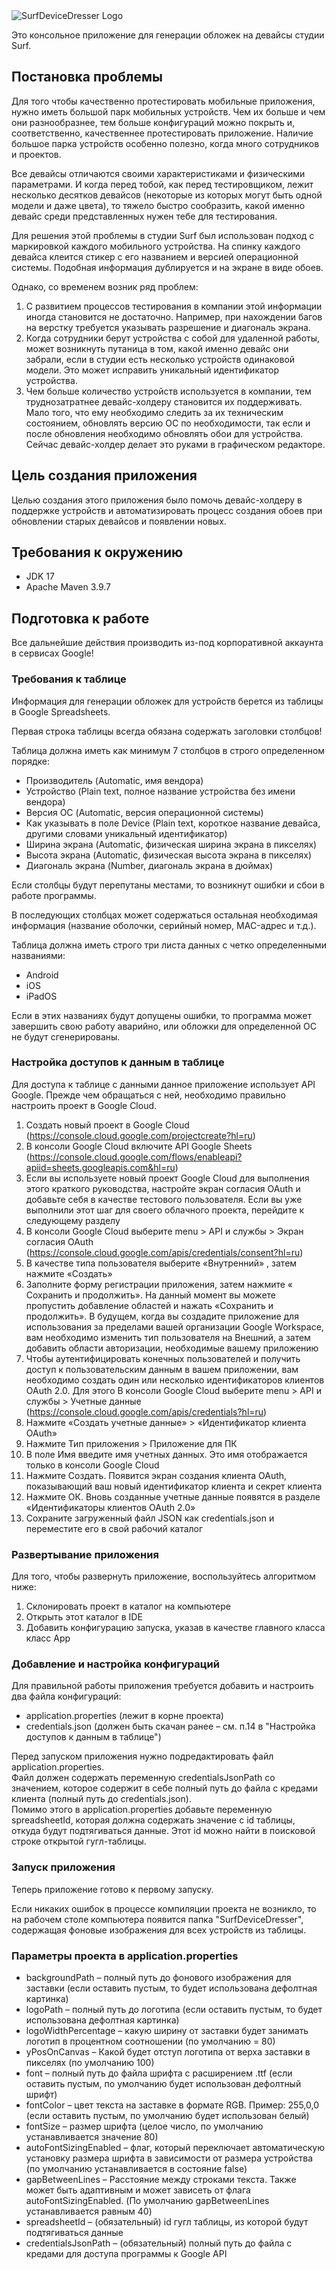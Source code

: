 <img src="https://raw.githubusercontent.com/ad-riaz/SurfDeviceDresser/main/SurfDeviceDresser.jpg" alt="SurfDeviceDresser Logo">

Это консольное приложение для генерации обложек на девайсы студии Surf.

## Постановка проблемы
Для того чтобы качественно протестировать мобильные приложения, нужно иметь большой парк мобильных устройств. Чем их больше и чем они разнообразнее, тем больше конфигураций можно покрыть и, соответственно, качественнее протестировать приложение. Наличие большое парка устройств особенно полезно, когда много сотрудников и проектов.

Все девайсы отличаются своими характеристиками и физическими параметрами. И когда перед тобой, как перед тестировщиком, лежит несколько десятков девайсов (некоторые из которых могут быть одной модели и даже цвета), то тяжело быстро сообразить, какой именно девайс среди представленных нужен тебе для тестирования.

Для решения этой проблемы в студии Surf был использован подход с маркировкой каждого мобильного устройства. На спинку каждого девайса клеится стикер с его названием и версией операционной системы. Подобная информация дублируется и на экране в виде обоев.

Однако, со временем возник ряд проблем:
1. С развитием процессов тестирования в компании этой информации иногда становится не достаточно. Например, при нахождении багов на верстку требуется указывать разрешение и диагональ экрана.
2. Когда сотрудники берут устройства с собой для удаленной работы, может возникнуть путаница в том, какой именно девайс они забрали, если в студии есть несколько устройств одинаковой модели. Это может исправить уникальный идентификатор устройства.
3. Чем больше количество устройств используется в компании, тем труднозатратнее девайс-холдеру становится их поддерживать. Мало того, что ему необходимо следить за их техническим состоянием, обновлять версию ОС по необходимости, так если и после обновления необходимо обновлять обои для устройства. Сейчас девайс-холдер делает это руками в графическом редакторе.


## Цель создания приложения
Целью создания этого приложения было помочь девайс-холдеру в поддержке устройств и автоматизировать процесс создания обоев при обновлении старых девайсов и появлении новых.

## Требования к окружению
- JDK 17
- Apache Maven 3.9.7 


## Подготовка к работе
Все дальнейшие действия производить из-под корпоративной аккаунта в сервисах Google!

### Требования к таблице
Информация для генерации обложек для устройств берется из таблицы в Google Spreadsheets.  

Первая строка таблицы всегда обязана содержать заголовки столбцов!

Таблица должна иметь как минимум 7 столбцов в строго определенном порядке:  
- Производитель (Automatic, имя вендора)
- Устройство (Plain text, полное название устройства без имени вендора)
- Версия ОС (Automatic, версия операционной системы)
- Как указывать в поле Device (Plain text, короткое название девайса, другими словами уникальный идентификатор)
- Ширина экрана (Automatic, физическая ширина экрана в пикселях)
- Высота экрана (Automatic, физическая высота экрана в пикселях)
- Диагональ экрана (Number, диагональ экрана в дюймах)

Если столбцы будут перепутаны местами, то возникнут ошибки и сбои в работе программы.

В последующих столбцах может содержаться остальная необходимая информация (название оболочки, серийный номер, MAC-адрес и т.д.).

Таблица должна иметь строго три листа данных с четко определенными названиями:
- Android
- iOS
- iPadOS

Если в этих названиях будут допущены ошибки, то программа может завершить свою работу аварийно, или обложки для определенной ОС не будут сгенерированы.

### Настройка доступов к данным в таблице
Для доступа к таблице с данными данное приложение использует API Google. Прежде чем обращаться с ней, необходимо правильно настроить проект в Google Cloud.

1. Создать новый проект в Google Cloud (https://console.cloud.google.com/projectcreate?hl=ru)
2. В консоли Google Cloud включите API Google Sheets (https://console.cloud.google.com/flows/enableapi?apiid=sheets.googleapis.com&hl=ru)
3. Если вы используете новый проект Google Cloud для выполнения этого краткого руководства, настройте экран согласия OAuth и добавьте себя в качестве тестового пользователя. Если вы уже выполнили этот шаг для своего облачного проекта, перейдите к следующему разделу
4. В консоли Google Cloud выберите menu > API и службы > Экран согласия OAuth (https://console.cloud.google.com/apis/credentials/consent?hl=ru)
5. В качестве типа пользователя выберите «Внутренний» , затем нажмите «Создать»
6. Заполните форму регистрации приложения, затем нажмите « Сохранить и продолжить». На данный момент вы можете пропустить добавление областей и нажать «Сохранить и продолжить». В будущем, когда вы создадите приложение для использования за пределами вашей организации Google Workspace, вам необходимо изменить тип пользователя на Внешний, а затем добавить области авторизации, необходимые вашему приложению
8. Чтобы аутентифицировать конечных пользователей и получить доступ к пользовательским данным в вашем приложении, вам необходимо создать один или несколько идентификаторов клиентов OAuth 2.0. Для этого В консоли Google Cloud выберите menu > API и службы > Учетные данные (https://console.cloud.google.com/apis/credentials?hl=ru)
9. Нажмите «Создать учетные данные» > «Идентификатор клиента OAuth»
10. Нажмите Тип приложения > Приложение для ПК
11. В поле Имя введите имя учетных данных. Это имя отображается только в консоли Google Cloud
12. Нажмите Создать. Появится экран создания клиента OAuth, показывающий ваш новый идентификатор клиента и секрет клиента
13. Нажмите ОК. Вновь созданные учетные данные появятся в разделе «Идентификаторы клиентов OAuth 2.0»
14. Сохраните загруженный файл JSON как credentials.json и переместите его в свой рабочий каталог

### Развертывание приложения
Для того, чтобы развернуть приложение, воспользуйтесь алгоритмом ниже:

1. Склонировать проект в каталог на компьютере
2. Открыть этот каталог в IDE
3. Добавить конфигурацию запуска, указав в качестве главного класса класс App


### Добавление и настройка конфигураций
Для правильной работы приложения требуется добавить и настроить два файла конфигураций:

- application.properties (лежит в корне проекта)
- credentials.json (должен быть скачан ранее – см. п.14 в "Настройка доступов к данным в таблице")

Перед запуском приложения нужно подредактировать файл application.properties.  
Файл должен содержать переменную credentialsJsonPath со значением, которое содержит в себе полный путь до файла с кредами клиента (полный путь до credentials.json).  
Помимо этого в application.properties добавьте переменную spreadsheetId, которая должна содержать значение с id таблицы, откуда будут подтягиваться данные. Этот id можно найти в поисковой строке открытой гугл-таблицы.

### Запуск приложения
Теперь приложение готово к первому запуску.

Если никаких ошибок в процессе компиляции проекта не возникло, то на рабочем столе компьютера появится папка "SurfDeviceDresser", содержащая фоновые изображения для всех устройств из таблицы.

### Параметры проекта в application.properties
- backgroundPath – полный путь до фонового изображения для заставки (если оставить пустым, то будет использована дефолтная картинка)
- logoPath – полный путь до логотипа (если оставить пустым, то будет использована дефолтная картинка)
- logoWidthPercentage – какую ширину от заставки будет занимать логотип в процентном соотношении (по умолчанию = 80)
- yPosOnCanvas – Какой будет отступ логотипа от верха заставки в пикселях (по умолчанию 100)
- font – полный путь до файла шрифта с расширением .ttf (если оставить пустым, по умолчанию будет использован дефолтный шрифт)
- fontColor – цвет текста на заставке в формате RGB. Пример: 255,0,0 (если оставить пустым, по умолчанию будет использован белый)
- fontSize – размер шрифта (целое число, по умолчанию устанавливается значение 80)
- autoFontSizingEnabled – флаг, который переключает автоматическую установку размера шрифта в зависимости от размера устройства (по умолчанию устанавливается в состояние false)
- gapBetweenLines – Расстояние между строками текста. Также может быть адаптивным и может зависеть от флага autoFontSizingEnabled. (По умолчанию gapBetweenLines устанавливается равным 40)
- spreadsheetId – (обязательный) id гугл таблицы, из которой будут подтягиваться данные
- credentialsJsonPath – (обязательный) полный путь до файла с кредами для доступа программы к Google API
